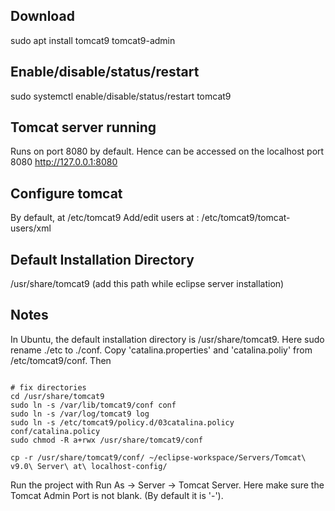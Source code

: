 ## Download 
sudo apt install tomcat9 tomcat9-admin 

## Enable/disable/status/restart
sudo systemctl enable/disable/status/restart tomcat9

## Tomcat server running 
Runs on port 8080 by default. Hence can be accessed on the localhost port 8080
http://127.0.0.1:8080

## Configure tomcat 
By default, at /etc/tomcat9
Add/edit users at : /etc/tomcat9/tomcat-users/xml

## Default Installation Directory 
/usr/share/tomcat9 (add this path while eclipse server installation)

## Notes 
In Ubuntu, the default installation directory is /usr/share/tomcat9. Here sudo rename ./etc to ./conf. Copy 'catalina.properties' and 'catalina.poliy' from /etc/tomcat9/conf. Then 
```
 
# fix directories
cd /usr/share/tomcat9
sudo ln -s /var/lib/tomcat9/conf conf
sudo ln -s /var/log/tomcat9 log
sudo ln -s /etc/tomcat9/policy.d/03catalina.policy conf/catalina.policy
sudo chmod -R a+rwx /usr/share/tomcat9/conf

cp -r /usr/share/tomcat9/conf/ ~/eclipse-workspace/Servers/Tomcat\ v9.0\ Server\ at\ localhost-config/
```

Run the project with Run As -> Server -> Tomcat Server. 
Here make sure the Tomcat Admin Port is not blank. (By default it is '-'). 